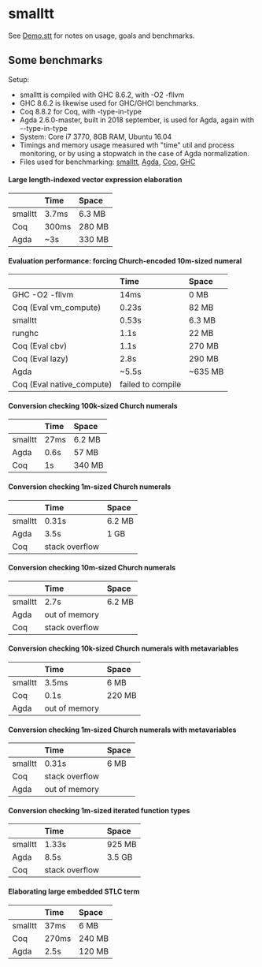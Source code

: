 # smalltt

See [Demo.stt](Demo.stt) for notes on usage, goals and benchmarks.

## Some benchmarks

Setup:
- smalltt is compiled with GHC 8.6.2, with -O2 -fllvm
- GHC 8.6.2 is likewise used for GHC/GHCI benchmarks.
- Coq 8.8.2 for Coq, with -type-in-type
- Agda 2.6.0-master, built in 2018 september, is used for Agda,
  again with --type-in-type
- System: Core i7 3770, 8GB RAM, Ubuntu 16.04
- Timings and memory usage measured wth "time" util and process monitoring, or
  by using a stopwatch in the case of Agda normalization.
- Files used for benchmarking: [smalltt](Demo.stt), [Agda](bench/Bench.agda), [Coq](bench/Bench.v), [GHC](bench/Bench.hs)

#### Large length-indexed vector expression elaboration

|  | Time | Space
| --- | :--- | :--- |
| smalltt | 3.7ms  | 6.3 MB  |
| Coq | 300ms | 280 MB  |
| Agda | ~3s |  330 MB  |

#### Evaluation performance: forcing Church-encoded 10m-sized numeral

| | Time | Space
| --- | :--- | :--- |
| GHC -O2 -fllvm            |  14ms   |  0 MB |
| Coq (Eval vm_compute)     |  0.23s  |  82 MB |
| smalltt                   |  0.53s  |  6.3 MB |
| runghc                    |  1.1s   |  22 MB |
| Coq (Eval cbv)            |  1.1s   |  270 MB |
| Coq (Eval lazy)           |  2.8s   |  290 MB |
| Agda                      |  ~5.5s  |  ~635 MB |
| Coq (Eval native_compute) |  failed to compile | 

#### Conversion checking 100k-sized Church numerals

| | Time | Space |
| --- | :--- | :--- |
| smalltt | 27ms  | 6.2 MB |
| Agda    | 0.6s  | 57 MB |
| Coq     | 1s    | 340 MB |

#### Conversion checking 1m-sized Church numerals

| | Time | Space |
| --- | :--- | :--- |
| smalltt | 0.31s  | 6.2 MB |
| Agda    | 3.5s  | 1 GB |
| Coq     | stack overflow  |

#### Conversion checking 10m-sized Church numerals

| | Time | Space |
| --- | :--- | :--- |
| smalltt | 2.7s  | 6.2 MB |
| Agda    | out of memory |
| Coq     | stack overflow  |

#### Conversion checking 10k-sized Church numerals with metavariables

| | Time | Space |
| --- | :--- | :--- |
| smalltt | 3.5ms  | 6 MB |
| Coq     | 0.1s  | 220 MB |
| Agda    | out of memory |

#### Conversion checking 1m-sized Church numerals with metavariables

| | Time | Space |
| --- | :--- | :--- |
| smalltt | 0.31s  | 6 MB |
| Coq     | stack overflow |
| Agda    | out of memory |

#### Conversion checking 1m-sized iterated function types

| | Time | Space |
| --- | :--- | :--- |
| smalltt | 1.33s  | 925 MB |
| Agda    | 8.5s | 3.5 GB |
| Coq     | stack overflow |

#### Elaborating large embedded STLC term

| | Time | Space |
| --- | :--- | :--- |
| smalltt | 37ms  | 6   MB |
| Coq     | 270ms | 240 MB |
| Agda    | 2.5s  | 120 MB |
